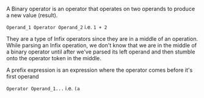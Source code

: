 A Binary operator is an operator that operates on two operands to produce a new value (result).

`Operand_1 Operator Operand_2` i.e. `1 + 2`

They are a type of Infix operators since they are in a middle of an operation. While parsing an Infix operation, we don't know that we are in the middle of a binary operator until after we've parsed its left operand and then stumble onto the operator token in the middle.

A prefix expression is an expression where the operator comes before it's first operand

`Operator Operand_1...` i.e. `(a`